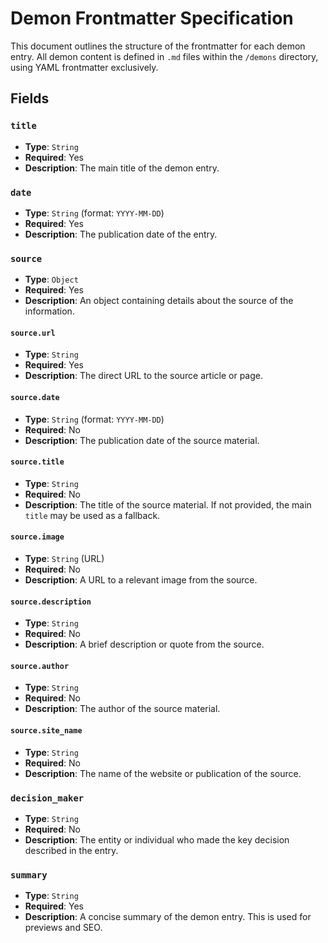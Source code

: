 # Demon Frontmatter Specification

This document outlines the structure of the frontmatter for each demon entry. All demon content is defined in `.md` files within the `/demons` directory, using YAML frontmatter exclusively.

## Fields

### `title`
- **Type**: `String`
- **Required**: Yes
- **Description**: The main title of the demon entry.

### `date`
- **Type**: `String` (format: `YYYY-MM-DD`)
- **Required**: Yes
- **Description**: The publication date of the entry.

### `source`
- **Type**: `Object`
- **Required**: Yes
- **Description**: An object containing details about the source of the information.

#### `source.url`
- **Type**: `String`
- **Required**: Yes
- **Description**: The direct URL to the source article or page.

#### `source.date`
- **Type**: `String` (format: `YYYY-MM-DD`)
- **Required**: No
- **Description**: The publication date of the source material.

#### `source.title`
- **Type**: `String`
- **Required**: No
- **Description**: The title of the source material. If not provided, the main `title` may be used as a fallback.

#### `source.image`
- **Type**: `String` (URL)
- **Required**: No
- **Description**: A URL to a relevant image from the source.

#### `source.description`
- **Type**: `String`
- **Required**: No
- **Description**: A brief description or quote from the source.

#### `source.author`
- **Type**: `String`
- **Required**: No
- **Description**: The author of the source material.

#### `source.site_name`
- **Type**: `String`
- **Required**: No
- **Description**: The name of the website or publication of the source.

### `decision_maker`
- **Type**: `String`
- **Required**: No
- **Description**: The entity or individual who made the key decision described in the entry.

### `summary`
- **Type**: `String`
- **Required**: Yes
- **Description**: A concise summary of the demon entry. This is used for previews and SEO.